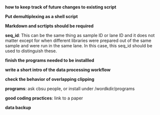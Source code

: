 **how to keep track of future changes to existing script**

**Put demultiplexing as a shell script**

**Markdown and scrtipts should be required**

**seq_id**: This can be the same thing as sample ID or lane ID and it does not matter except for when different libraries were prepared out of the same sample and were run in the same lane. In this case, this seq_id should be used to distinguish these.

**finish the programs needed to be installled**

**write a short intro of the data processing workflow**

**check the behavior of overlapping clipping**

**programs**: ask cbsu people, or install under /wordkdir/programs

**good coding practices**: link to a paper

**data backup**
